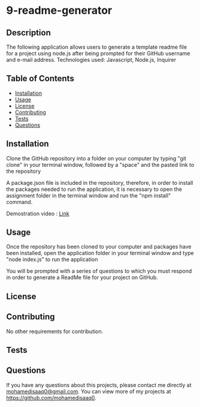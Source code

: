 # 9-readme-generator

## Description

The following application allows users to generate a template readme file for a project using node.js after being prompted for their GitHub username and e-mail address. Technologies used: Javascript, Node.js, Inquirer

## Table of Contents

- [Installation](#installation)
- [Usage](#usage)
- [License](#license)
- [Contributing](#contributing)
- [Tests](#tests)
- [Questions](#questions)

## Installation

Clone the GitHub repository into a folder on your computer by typing "git clone" in your terminal window, followed by a "space" and the pasted link to the repository

A package.json file is included in the repository, therefore, in order to install the packages needed to run the application, it is necessary to open the assignment folder in the terminal window and run the "npm install" command.

Demostration video : [Link](https://drive.google.com/file/d/1b8eJh2sRoGkhZBf7Csjy6ad0lThLJ7Gr/view?usp=sharing)

## Usage

Once the repository has been cloned to your computer and packages have been installed, open the application folder in your terminal window and type "node index.js" to run the application

You will be prompted with a series of questions to which you must respond in order to generate a ReadMe file for your project on GitHub.

## License

## Contributing

No other requirements for contribution.

## Tests

## Questions

If you have any questions about this projects, please contact me directly at mohamedisaaq0@gmail.com. You can view more of my projects at https://github.com/mohamedisaaq0.
